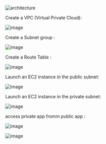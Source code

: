 ![architecture](https://github.com/Mostafayouni/ivolvetraining/assets/105316729/66cef5b1-4d52-4381-b581-33cd778f5418)






Create a VPC (Virtual Private Cloud):




![image](https://github.com/Mostafayouni/ivolvetraining/assets/105316729/ad5a5186-9541-423a-aeb4-4021ce6415da)





Create a Subnet group :




![image](https://github.com/Mostafayouni/ivolvetraining/assets/105316729/15dd859d-c69f-422a-a29e-c5309262e8ea)




Create a Route Table :




![image](https://github.com/Mostafayouni/ivolvetraining/assets/105316729/2dae9f4a-01a5-4437-a5fa-1e5cd932e7b3)






 Launch an EC2 instance in the public subnet:



 

 ![image](https://github.com/Mostafayouni/ivolvetraining/assets/105316729/0e9ecb5c-e4b5-4769-bae9-142611e4b562)




 

 Launch an EC2 instance in the private subnet:




 

 ![image](https://github.com/Mostafayouni/ivolvetraining/assets/105316729/52e3a6c1-5697-4076-bd86-0ef22ffee545)


 

access private app fromm public app :





![image](https://github.com/Mostafayouni/ivolvetraining/assets/105316729/21adb614-75e7-46f0-86d2-c9137ba2b964)

![image](https://github.com/Mostafayouni/ivolvetraining/assets/105316729/375bbbdf-824c-49c3-997d-4dff585d4aa9)




